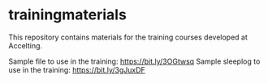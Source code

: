 # trainingmaterials
This repository contains materials for the training courses developed at Accelting.

Sample file to use in the training: https://bit.ly/3OGtwsq
Sample sleeplog to use in the training: https://bit.ly/3gJuxDF
